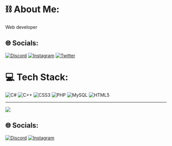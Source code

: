 # ⛓️ About Me:
Web developer

## 🌐 Socials:
[![Discord](https://img.shields.io/badge/Discord-%237289DA.svg?logo=discord&logoColor=white)](https://discord.gg/chakirantsi)
[![Instagram](https://img.shields.io/badge/Instagram-%23E4405F.svg?logo=Instagram&logoColor=white)](https://instagram.com/ckrsemih_) 
[![Twitter](https://img.shields.io/badge/Twitter-%231DA1F2.svg?logo=Twitter&logoColor=white)](https://twitter.com/chakirantsi) 

# 💻 Tech Stack:
![C#](https://img.shields.io/badge/c%23-%23239120.svg?style=for-the-badge&logo=c-sharp&logoColor=white) ![C++](https://img.shields.io/badge/c++-%2300599C.svg?style=for-the-badge&logo=c%2B%2B&logoColor=white) ![CSS3](https://img.shields.io/badge/css3-%231572B6.svg?style=for-the-badge&logo=css3&logoColor=white) ![PHP](https://img.shields.io/badge/php-%23777BB4.svg?style=for-the-badge&logo=php&logoColor=white) ![MySQL](https://img.shields.io/badge/mysql-%2300f.svg?style=for-the-badge&logo=mysql&logoColor=white) ![HTML5](https://img.shields.io/badge/html5-%23E34F26.svg?style=for-the-badge&logo=html5&logoColor=white)

---
[![](https://visitcount.itsvg.in/api?id=Chakirantsi&icon=2&color=12)](https://visitcount.itsvg.in)

<!-- Proudly created with GPRM ( https://gprm.itsvg.in ) -->

## 🌐 Socials:
[![Discord](https://img.shields.io/badge/Discord-%237289DA.svg?logo=discord&logoColor=white)](https://discord.gg/chakirantsi) [![Instagram](https://img.shields.io/badge/Instagram-%23E4405F.svg?logo=Instagram&logoColor=white)](https://instagram.com/ckrsemih_) 
